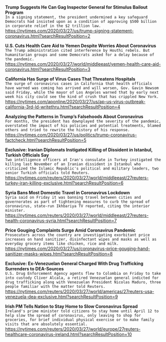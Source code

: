 **Trump Suggests He Can Gag Inspector General for Stimulus Bailout Program**\
`In a signing statement, the president undermined a key safeguard Democrats had insisted upon as a condition of approving $500 billion in corporate relief in the $2 trillion law.`\
https://nytimes.com/2020/03/27/us/trump-signing-statement-coronavirus.html?searchResultPosition=2

**U.S. Cuts Health Care Aid to Yemen Despite Worries About Coronavirus**\
`The Trump administration cited interference by Houthi rebels. But humanitarian groups and some Democrats asked for a delay because of the pandemic.`\
https://nytimes.com/2020/03/27/world/middleeast/yemen-health-care-aid-coronavirus.html?searchResultPosition=3

**California Has Surge of Virus Cases That Threatens Hospitals**\
`The surge of coronavirus cases in California that health officials have warned was coming has arrived and will worsen, Gov. Gavin Newsom said Friday, while the mayor of Los Angeles warned that by early next week his city could see the kind of crush that has crippled New York. `\
https://nytimes.com/aponline/2020/03/27/us/ap-us-virus-outbreak-california-3rd-ld-writethru.html?searchResultPosition=4

**Analyzing the Patterns in Trump’s Falsehoods About Coronavirus**\
`For months, the president has downplayed the severity of the pandemic, overstated the impact of his policies and potential treatments, blamed others and tried to rewrite the history of his response.`\
https://nytimes.com/2020/03/27/us/politics/trump-coronavirus-factcheck.html?searchResultPosition=5

**Exclusive: Iranian Diplomats Instigated Killing of Dissident in Istanbul, Turkish Officials Say**\
`Two intelligence officers at Iran's consulate in Turkey instigated the killing last November of an Iranian dissident in Istanbul who criticized the Islamic Republic's political and military leaders, two senior Turkish officials told Reuters.`\
https://nytimes.com/reuters/2020/03/27/world/middleeast/27reuters-turkey-iran-killing-exclusive.html?searchResultPosition=6

**Syria Bans Most Domestic Travel in Coronavirus Lockdown**\
`Syria said on Friday it was banning travel between cities and governorates as part of tightening measures to curb the spread of coronavirus, state-run Ikhbariya TV reported, citing the interior minister.`\
https://nytimes.com/reuters/2020/03/27/world/middleeast/27reuters-health-coronavirus-syria.html?searchResultPosition=7

**Price Gouging Complaints Surge Amid Coronavirus Pandemic**\
`Prosecutors across the country are investigating exorbitant price increases on hand sanitizer, disinfectant wipes and masks as well as everyday grocery items like chicken, rice and milk.`\
https://nytimes.com/2020/03/27/us/coronavirus-price-gouging-hand-sanitizer-masks-wipes.html?searchResultPosition=8

**Exclusive: Ex-Venezuelan General Charged With Drug Trafficking Surrenders to DEA-Sources**\
`U.S. Drug Enforcement Agency agents flew to Colombia on Friday to take into custody Cliver Alcala, a retired Venezuelan general indicted for drug trafficking along with Venezuelan President Nicolas Maduro, three people familiar with the matter told Reuters.`\
https://nytimes.com/reuters/2020/03/27/world/americas/27reuters-usa-venezuela-dea-exclusive.html?searchResultPosition=9

**Irish PM Tells Nation to Stay Home to Slow Coronavirus Spread**\
`Ireland's prime minister told citizens to stay home until April 12 to help slow the spread of coronavirus, only leaving to shop for groceries, for brief individual physical exercise or to make family visits that are absolutely essential.`\
https://nytimes.com/reuters/2020/03/27/world/europe/27reuters-healthcare-coronavirus-ireland.html?searchResultPosition=10

